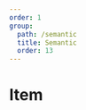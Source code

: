 ```yaml
---
order: 1
group:
  path: /semantic
  title: Semantic
  order: 13
---
```


# Item

<code src="./_demo.tsx"
  title='测试Semantic中社交组件Item'
  desc='使用自动配置查看效果'
  defaultShowCode=true
/>
